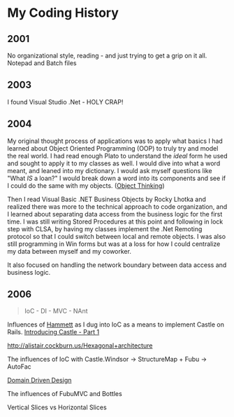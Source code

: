 # My Coding History

## 2001

No organizational style, reading - and just trying to get a grip on it all. Notepad and Batch files

## 2003

I found Visual Studio .Net - HOLY CRAP!

## 2004

My original thought process of applications was to apply what basics I had learned about Object Oriented Programming (OOP) to truly try and model the real world. I had read enough Plato to understand the _ideal_ form he used and sought to apply it to my classes as well. I would dive into what a word meant, and leaned into my dictionary. I would ask myself questions like "What _IS_ a loan?"  I would break down a word into its components and see if I could do the same with my objects. ([Object Thinking](https://www.amazon.com/Object-Thinking-Developer-Reference-David/dp/0735619654))

Then I read Visual Basic .NET Business Objects by Rocky Lhotka and realized there was more to the technical approach to code organization, and I learned about separating data access from the business logic for the first time. I was still writing Stored Procedures at this point and following in lock step with CLSA, by having my classes implement the .Net Remoting protocol so that I could switch between local and remote objects. I was also still programming in Win forms but was at a loss for how I could centralize my data between myself and my coworker.

It also focused on handling the network boundary between data access and business logic.

## 2006

> IoC - DI - MVC - NAnt

Influences of [Hammett](http://www.hammettblog.com/) as I dug into IoC as a means to implement Castle on Rails. [Introducing Castle - Part 1](https://www.codeproject.com/articles/9157/introducing-castle-part-i)

http://alistair.cockburn.us/Hexagonal+architecture

The influences of IoC with Castle.Windsor -> StructureMap + Fubu -> AutoFac

[Domain Driven Design](https://www.amazon.com/Domain-Driven-Design-Tackling-Complexity-Software/dp/0321125215)

The influences of FubuMVC and Bottles

Vertical Slices vs Horizontal Slices